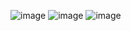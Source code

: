 ![image](https://github.com/JhonnFy/Front-Multipage-Education/assets/97255802/483df612-9e84-4e98-a3e2-1734e8dcd3cb)
![image](https://github.com/JhonnFy/Front-Multipage-Education/assets/97255802/8881bdc3-a803-4298-a1f7-799a3205ad77)
![image](https://github.com/JhonnFy/Front-Multipage-Education/assets/97255802/bdaa81f7-0ca4-4b9e-a2b2-4598ad84fc99)


